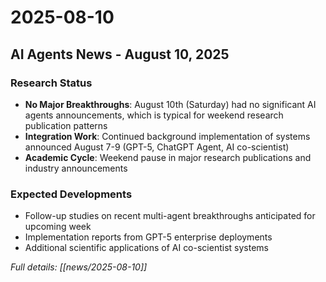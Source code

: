 # 2025-08-10

## AI Agents News - August 10, 2025

### Research Status
- **No Major Breakthroughs**: August 10th (Saturday) had no significant AI agents announcements, which is typical for weekend research publication patterns
- **Integration Work**: Continued background implementation of systems announced August 7-9 (GPT-5, ChatGPT Agent, AI co-scientist)
- **Academic Cycle**: Weekend pause in major research publications and industry announcements

### Expected Developments
- Follow-up studies on recent multi-agent breakthroughs anticipated for upcoming week
- Implementation reports from GPT-5 enterprise deployments
- Additional scientific applications of AI co-scientist systems

*Full details: [[news/2025-08-10]]*